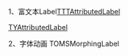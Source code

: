 
1、富文本Label[TTTAttributedLabel](https://github.com/TTTAttributedLabel/TTTAttributedLabel)

[TYAttributedLabel](https://github.com/12207480/TYAttributedLabel)

2、字体动画 TOMSMorphingLabel

